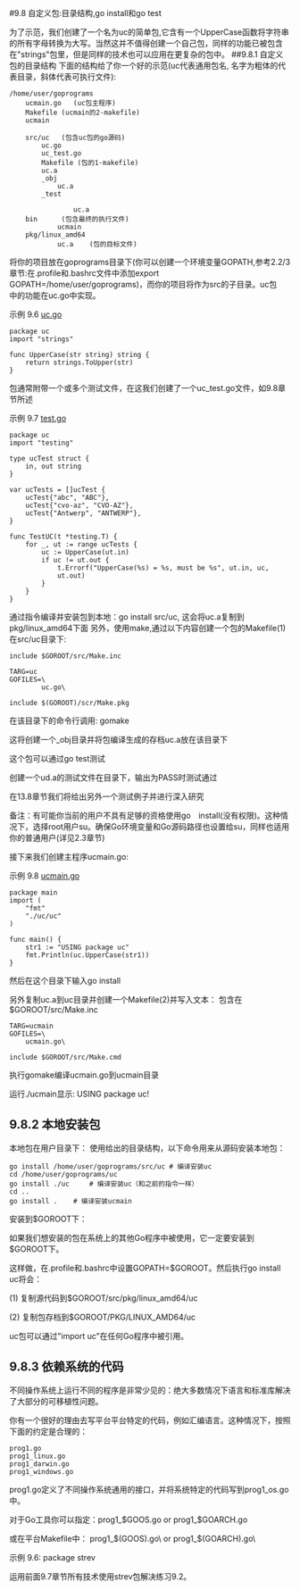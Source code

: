 #9.8 自定义包:目录结构,go install和go test

为了示范，我们创建了一个名为uc的简单包,它含有一个UpperCase函数将字符串的所有字母转换为大写。当然这并不值得创建一个自己包，同样的功能已被包含在"strings"包里，但是同样的技术也可以应用在更复杂的包中。
##9.8.1 自定义包的目录结构
下面的结构给了你一个好的示范(uc代表通用包名, 名字为粗体的代表目录，斜体代表可执行文件):	
	
	/home/user/goprograms		ucmain.go	(uc包主程序)		Makefile (ucmain的2-makefile)		ucmain				src/uc	 (包含uc包的go源码)			uc.go		 	uc_test.go		 	Makefile (包的1-makefile)		 	uc.a		 	_obj				uc.a			_test									uc.a		bin		 (包含最终的执行文件)			 	ucmain			pkg/linux_amd64					uc.a	(包的目标文件)
将你的项目放在goprograms目录下(你可以创建一个环境变量GOPATH,参考2.2/3章节:在.profile和.bashrc文件中添加export GOPATH=/home/user/goprograms)，而你的项目将作为src的子目录。uc包　中的功能在uc.go中实现。

示例 9.6 [uc.go](examples/chapter_9/uc.go)
	
	package uc
	import "strings"
	
	func UpperCase(str string) string {
		return strings.ToUpper(str)
	} 
        
包通常附带一个或多个测试文件，在这我们创建了一个uc_test.go文件，如9.8章节所述

示例 9.7 [test.go](examples/chapter_9/uc.go)

	package uc
	import "testing"
	
	type ucTest struct { 
		in, out string
	}
	
	var ucTests = []ucTest {
		ucTest{"abc", "ABC"},
		ucTest{"cvo-az", "CVO-AZ"},
		ucTest{"Antwerp", "ANTWERP"},
	}
	
	func TestUC(t *testing.T) {
		for _, ut := range ucTests {
			uc := UpperCase(ut.in)
			if uc != ut.out {
				t.Errorf("UpperCase(%s) = %s, must be %s", ut.in, uc, 
				ut.out)
			}
		}
	}
通过指令编译并安装包到本地：go install src/uc, 这会将uc.a复制到pkg/linux_amd64下面
另外，使用make,通过以下内容创建一个包的Makefile(1)在src/uc目录下:
	
	include $GOROOT/src/Make.inc
	
	TARG=uc
	GOFILES=\
			uc.go\
		
	include $(GOROOT)/scr/Make.pkg
在该目录下的命令行调用: gomake

这将创建一个_obj目录并将包编译生成的存档uc.a放在该目录下

这个包可以通过go test测试

创建一个ud.a的测试文件在目录下，输出为PASS时测试通过

在13.8章节我们将给出另外一个测试例子并进行深入研究

备注：有可能你当前的用户不具有足够的资格使用go　install(没有权限)。这种情况下，选择root用户su。确保Go环境变量和Go源码路径也设置给su，同样也适用你的普通用户(详见2.3章节)

接下来我们创建主程序ucmain.go:

示例 9.8 [ucmain.go](/examples/chapter_9/ucmain.go)

	package main
	import (
		"fmt"
		"./uc/uc"
	)
	
	func main() {
		str1 := "USING package uc"
		fmt.Println(uc.UpperCase(str1))
	}
	
然后在这个目录下输入go install

另外复制uc.a到uc目录并创建一个Makefile(2)并写入文本：
包含在$GOROOT/src/Make.inc

	TARG=ucmain
	GOFILES=\
		ucmain.go\
	
	include $GOROOT/src/Make.cmd
	
执行gomake编译ucmain.go到ucmain目录

运行./ucmain显示: USING package uc!

## 9.8.2 本地安装包
本地包在用户目录下：
使用给出的目录结构，以下命令用来从源码安装本地包：
	
	go install /home/user/goprograms/src/uc # 编译安装uc	cd /home/user/goprograms/uc	go install ./uc 	# 编译安装uc（和之前的指令一样）	cd ..	go install .	# 编译安装ucmain
安装到$GOROOT下：
如果我们想安装的包在系统上的其他Go程序中被使用，它一定要安装到$GOROOT下。
这样做，在.profile和.bashrc中设置GOPATH=$GOROOT。然后执行go install uc将会：

(1) 复制源代码到$GOROOT/src/pkg/linux_amd64/uc

(2) 复制包存档到$GOROOT/PKG/LINUX_AMD64/uc

uc包可以通过"import uc"在任何Go程序中被引用。


## 9.8.3 依赖系统的代码

不同操作系统上运行不同的程序是非常少见的：绝大多数情况下语言和标准库解决了大部分的可移植性问题。

你有一个很好的理由去写平台平台特定的代码，例如汇编语言。这种情况下，按照下面的约定是合理的：

	prog1.go	prog1_linux.go	prog1_darwin.go	prog1_windows.go
prog1.go定义了不同操作系统通用的接口，并将系统特定的代码写到prog1_os.go中。
对于Go工具你可以指定：prog1_$GOOS.go or prog1_$GOARCH.go
或在平台Makefile中： prog1_$(GOOS).go\ or prog1_$(GOARCH).go\
示例 9.6: package strev
运用前面9.7章节所有技术使用strev包解决练习9.2。
